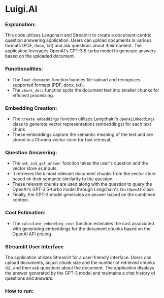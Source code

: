 # Luigi.AI

### Explanation:

This code utilizes Langchain and Streamlit to create a document-centric question answering application. Users can upload documents in various formats (PDF, docx, txt) and ask questions about their content. The application leverages OpenAI's GPT-3.5-turbo model to generate answers based on the uploaded document.

### Functionalities:

* The `load_document` function handles file upload and recognizes supported formats (PDF, docx, txt).
* The `chunk_data` function splits the document text into smaller chunks for efficient processing.

### Embedding Creation:

* The `create_embeddings` function utilizes Langchain's `OpenAIEmbeddings` class to generate vector representations (embeddings) for each text chunk.
* These embeddings capture the semantic meaning of the text and are stored in a Chroma vector store for fast retrieval.

### Question Answering:

* The `ask_and_get_answer` function takes the user's question and the vector store as inputs.
* It retrieves the `k` most relevant document chunks from the vector store based on their semantic similarity to the question.
* These relevant chunks are used along with the question to query the OpenAI's GPT-3.5-turbo model through Langchain's `ChatOpenAI` class.
* Finally, the GPT-3 model generates an answer based on the combined context.

### Cost Estimation:

* The `calculate_embedding_cost` function estimates the cost associated with generating embeddings for the document chunks based on the OpenAI API pricing.

### Streamlit User Interface

The application utilizes Streamlit for a user-friendly interface. Users can upload documents, adjust chunk size and the number of retrieved chunks (k), and then ask questions about the document. The application displays the answer generated by the GPT-3 model and maintains a chat history of questions and answers.

### How to run:
